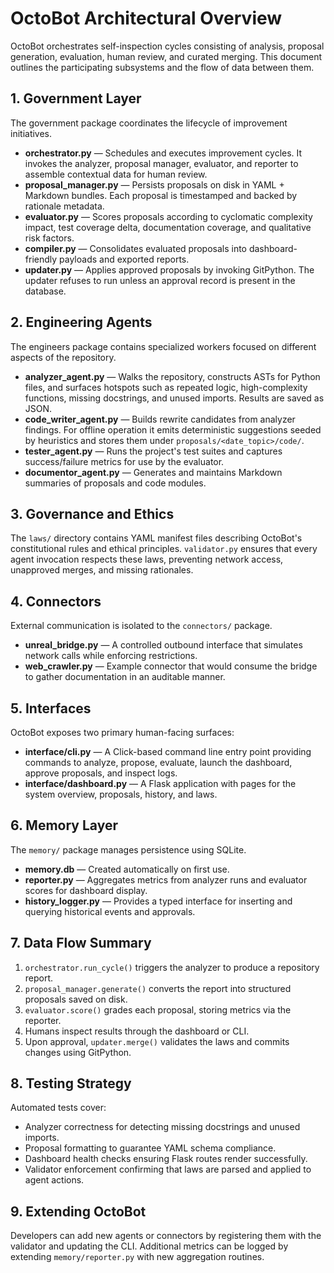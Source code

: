 # OctoBot Architectural Overview

OctoBot orchestrates self-inspection cycles consisting of analysis, proposal generation, evaluation, human review, and
curated merging. This document outlines the participating subsystems and the flow of data between them.

## 1. Government Layer

The government package coordinates the lifecycle of improvement initiatives.

- **orchestrator.py** — Schedules and executes improvement cycles. It invokes the analyzer, proposal manager, evaluator, and
  reporter to assemble contextual data for human review.
- **proposal_manager.py** — Persists proposals on disk in YAML + Markdown bundles. Each proposal is timestamped and backed by
  rationale metadata.
- **evaluator.py** — Scores proposals according to cyclomatic complexity impact, test coverage delta, documentation coverage,
  and qualitative risk factors.
- **compiler.py** — Consolidates evaluated proposals into dashboard-friendly payloads and exported reports.
- **updater.py** — Applies approved proposals by invoking GitPython. The updater refuses to run unless an approval record is
  present in the database.

## 2. Engineering Agents

The engineers package contains specialized workers focused on different aspects of the repository.

- **analyzer_agent.py** — Walks the repository, constructs ASTs for Python files, and surfaces hotspots such as repeated logic,
  high-complexity functions, missing docstrings, and unused imports. Results are saved as JSON.
- **code_writer_agent.py** — Builds rewrite candidates from analyzer findings. For offline operation it emits deterministic
  suggestions seeded by heuristics and stores them under `proposals/<date_topic>/code/`.
- **tester_agent.py** — Runs the project's test suites and captures success/failure metrics for use by the evaluator.
- **documentor_agent.py** — Generates and maintains Markdown summaries of proposals and code modules.

## 3. Governance and Ethics

The `laws/` directory contains YAML manifest files describing OctoBot's constitutional rules and ethical principles.
`validator.py` ensures that every agent invocation respects these laws, preventing network access, unapproved merges, and
missing rationales.

## 4. Connectors

External communication is isolated to the `connectors/` package.

- **unreal_bridge.py** — A controlled outbound interface that simulates network calls while enforcing restrictions.
- **web_crawler.py** — Example connector that would consume the bridge to gather documentation in an auditable manner.

## 5. Interfaces

OctoBot exposes two primary human-facing surfaces:

- **interface/cli.py** — A Click-based command line entry point providing commands to analyze, propose, evaluate, launch the
  dashboard, approve proposals, and inspect logs.
- **interface/dashboard.py** — A Flask application with pages for the system overview, proposals, history, and laws.

## 6. Memory Layer

The `memory/` package manages persistence using SQLite.

- **memory.db** — Created automatically on first use.
- **reporter.py** — Aggregates metrics from analyzer runs and evaluator scores for dashboard display.
- **history_logger.py** — Provides a typed interface for inserting and querying historical events and approvals.

## 7. Data Flow Summary

1. `orchestrator.run_cycle()` triggers the analyzer to produce a repository report.
2. `proposal_manager.generate()` converts the report into structured proposals saved on disk.
3. `evaluator.score()` grades each proposal, storing metrics via the reporter.
4. Humans inspect results through the dashboard or CLI.
5. Upon approval, `updater.merge()` validates the laws and commits changes using GitPython.

## 8. Testing Strategy

Automated tests cover:

- Analyzer correctness for detecting missing docstrings and unused imports.
- Proposal formatting to guarantee YAML schema compliance.
- Dashboard health checks ensuring Flask routes render successfully.
- Validator enforcement confirming that laws are parsed and applied to agent actions.

## 9. Extending OctoBot

Developers can add new agents or connectors by registering them with the validator and updating the CLI. Additional metrics can
be logged by extending `memory/reporter.py` with new aggregation routines.

